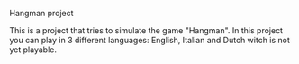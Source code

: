 Hangman project

This is a project that tries to simulate the game "Hangman".
In this project you can play in 3 different languages: English, Italian and Dutch witch is not yet playable.
